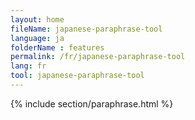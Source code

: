 ```yaml
---
layout: home
fileName: japanese-paraphrase-tool
language: ja
folderName : features
permalink: /fr/japanese-paraphrase-tool
lang: fr
tool: japanese-paraphrase-tool
---
```

{% include section/paraphrase.html %}